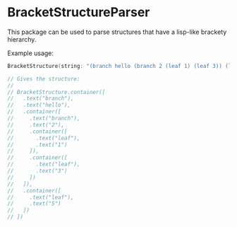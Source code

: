 # BracketStructureParser

This package can be used to parse structures that have a lisp-like brackety hierarchy.

Example usage:

```swift
BracketStructure(string: "(branch hello (branch 2 (leaf 1) (leaf 3)) (leaf 5))")

// Gives the structure:
//
// BracketStructure.container([
//   .text("branch"),
//   .text("hello"),
//   .container([
//     .text("branch"),
//     .text("2"),
//     .container([
//       .text("leaf"),
//       .text("1")
//     ]),
//     .container([
//       .text("leaf"),
//       .text("3")
//     ])
//   ]),
//   .container([
//     .text("leaf"),
//     .text("5")
//   ])
// ])

```
